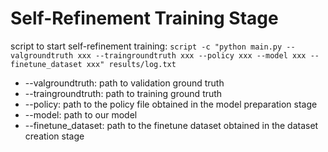 # Self-Refinement Training Stage

script to start self-refinement training: `script -c "python main.py --valgroundtruth xxx --traingroundtruth xxx --policy xxx --model xxx --finetune_dataset xxx" results/log.txt`

- --valgroundtruth: path to validation ground truth
- --traingroundtruth: path to training ground truth
- --policy: path to the policy file obtained in the model preparation stage
- --model: path to our model
- --finetune_dataset: path to the finetune dataset obtained in the dataset creation stage